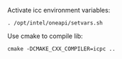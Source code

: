 Activate icc environment variables:
```
. /opt/intel/oneapi/setvars.sh
```
Use cmake to compile lib:
```
cmake -DCMAKE_CXX_COMPILER=icpc ..
```